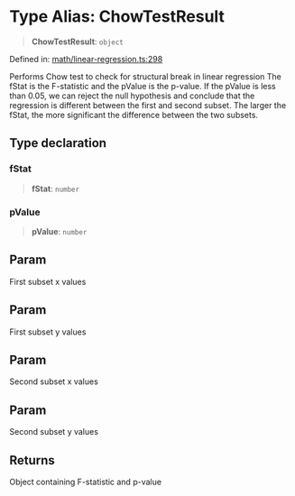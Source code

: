 # Type Alias: ChowTestResult

> **ChowTestResult**: `object`

Defined in: [math/linear-regression.ts:298](https://github.com/GeoDaCenter/openassistant/blob/f1f258826ab8e671a18170ebc60cc2939607e736/packages/echarts/src/math/linear-regression.ts#L298)

Performs Chow test to check for structural break in linear regression
The fStat is the F-statistic and the pValue is the p-value.
If the pValue is less than 0.05, we can reject the null hypothesis and conclude that the regression is different between the first and second subset.
The larger the fStat, the more significant the difference between the two subsets.

## Type declaration

### fStat

> **fStat**: `number`

### pValue

> **pValue**: `number`

## Param

First subset x values

## Param

First subset y values

## Param

Second subset x values

## Param

Second subset y values

## Returns

Object containing F-statistic and p-value
